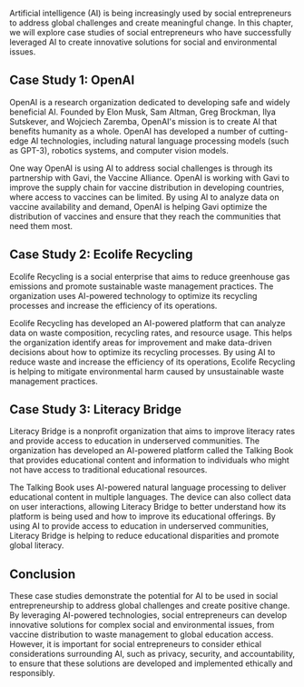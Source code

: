 
Artificial intelligence (AI) is being increasingly used by social entrepreneurs to address global challenges and create meaningful change. In this chapter, we will explore case studies of social entrepreneurs who have successfully leveraged AI to create innovative solutions for social and environmental issues.

Case Study 1: OpenAI
--------------------

OpenAI is a research organization dedicated to developing safe and widely beneficial AI. Founded by Elon Musk, Sam Altman, Greg Brockman, Ilya Sutskever, and Wojciech Zaremba, OpenAI's mission is to create AI that benefits humanity as a whole. OpenAI has developed a number of cutting-edge AI technologies, including natural language processing models (such as GPT-3), robotics systems, and computer vision models.

One way OpenAI is using AI to address social challenges is through its partnership with Gavi, the Vaccine Alliance. OpenAI is working with Gavi to improve the supply chain for vaccine distribution in developing countries, where access to vaccines can be limited. By using AI to analyze data on vaccine availability and demand, OpenAI is helping Gavi optimize the distribution of vaccines and ensure that they reach the communities that need them most.

Case Study 2: Ecolife Recycling
-------------------------------

Ecolife Recycling is a social enterprise that aims to reduce greenhouse gas emissions and promote sustainable waste management practices. The organization uses AI-powered technology to optimize its recycling processes and increase the efficiency of its operations.

Ecolife Recycling has developed an AI-powered platform that can analyze data on waste composition, recycling rates, and resource usage. This helps the organization identify areas for improvement and make data-driven decisions about how to optimize its recycling processes. By using AI to reduce waste and increase the efficiency of its operations, Ecolife Recycling is helping to mitigate environmental harm caused by unsustainable waste management practices.

Case Study 3: Literacy Bridge
-----------------------------

Literacy Bridge is a nonprofit organization that aims to improve literacy rates and provide access to education in underserved communities. The organization has developed an AI-powered platform called the Talking Book that provides educational content and information to individuals who might not have access to traditional educational resources.

The Talking Book uses AI-powered natural language processing to deliver educational content in multiple languages. The device can also collect data on user interactions, allowing Literacy Bridge to better understand how its platform is being used and how to improve its educational offerings. By using AI to provide access to education in underserved communities, Literacy Bridge is helping to reduce educational disparities and promote global literacy.

Conclusion
----------

These case studies demonstrate the potential for AI to be used in social entrepreneurship to address global challenges and create positive change. By leveraging AI-powered technologies, social entrepreneurs can develop innovative solutions for complex social and environmental issues, from vaccine distribution to waste management to global education access. However, it is important for social entrepreneurs to consider ethical considerations surrounding AI, such as privacy, security, and accountability, to ensure that these solutions are developed and implemented ethically and responsibly.
